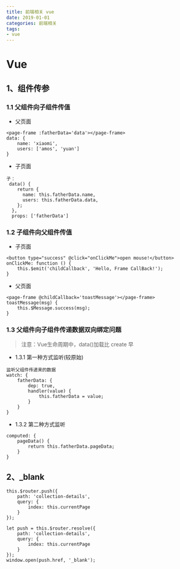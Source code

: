 ```yaml
---
title: 前端相关 vue
date: 2019-01-01
categories: 前端相关
tags:
- vue
---
```



# Vue

## 1、组件传参

### 1.1 父组件向子组件传值
- 父页面
```
<page-frame :fatherData='data'></page-frame>
data: {
    name: 'xiaomi',
    users: ['amos', 'yuan']
}
```
- 子页面
```
子：
 data() {
    return {
      name: this.fatherData.name,
      users: this.fatherData.data,
    };
  },
  props: ['fatherData']
```

### 1.2 子组件向父组件传值
- 子页面
```
<button type="success" @click="onClickMe">open mouse!</button>
onClickMe: function () {
    this.$emit('childCallback', 'Hello, Frame CallBack!');
}
```
- 父页面
```
<page-frame @childCallback='toastMessage'></page-frame>
toastMessage(msg) {
    this.$Message.success(msg);
}
```

### 1.3 父组件向子组件传递数据双向绑定问题
> 注意：Vue生命周期中，data()加载比 create 早

- 1.3.1 第一种方式监听(较原始)
```
监听父组件传递来的数据
watch: {
    fatherData: {
        dep: true,
        handler(value) {
            this.fatherData = value;
        }
    }
}
```

- 1.3.2 第二种方式监听
```
computed: {
    pageData() {
        return this.fatherData.pageData;
    }
}
```

## 2、_blank
```
this.$router.push({
    path: 'collection-details',
    query: {
        index: this.currentPage
    }
});

let push = this.$router.resolve({
    path: 'collection-details',
    query: {
        index: this.currentPage
    }
});
window.open(push.href, '_blank');
```
